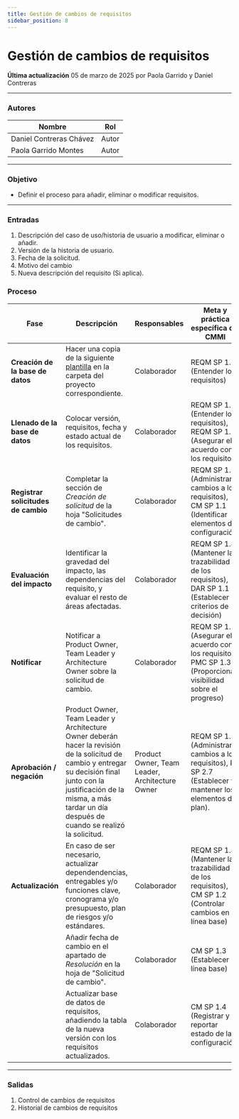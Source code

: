 ```yaml
---
title: Gestión de cambios de requisitos 
sidebar_position: 8
---
```


# Gestión de cambios de requisitos

**Última actualización** 05 de marzo de 2025 por Paola Garrido y Daniel Contreras

---

### Autores
| Nombre                            | Rol       |
| --------------------------------- | --------- |
| Daniel Contreras Chávez           | Autor     |
| Paola Garrido Montes              | Autor     |
---

### Objetivo

* Definir el proceso para añadir, eliminar o modificar requisitos.
---

### Entradas

1. Descripción del caso de uso/historia de usuario a modificar, eliminar o añadir.
2. Versión de la historia de usuario.
3. Fecha de la solicitud.
4. Motivo del cambio
5. Nueva descripción del requisito (Si aplica).

### Proceso

| Fase                  | Descripción                                                                               | Responsables       | Meta y práctica específica del CMMI |
| --------------------- | ----------------------------------------------------------------------------------------- | -------------------| -----------------------------|
|**Creación de la base de datos**| Hacer una copia de la siguiente [plantilla](https://docs.google.com/spreadsheets/d/16xSeK0lslz1K5vRlzIaYuich8jrIOV8Ae__o9B-33ME/edit?usp=sharing) en la carpeta del proyecto correspondiente.   | Colaborador        | REQM SP 1.1 (Entender los requisitos) |
| **Llenado de la base de datos**                      | Colocar versión, requisitos, fecha y estado actual de los requisitos.                            | Colaborador        | REQM SP 1.1 (Entender los requisitos), REQM SP 1.5 (Asegurar el acuerdo con los requisitos) |
| **Registrar solicitudes de cambio**| Completar la sección de *Creación de solicitud* de la hoja "Solicitudes de cambio". | Colaborador | REQM SP 1.3 (Administrar cambios a los requisitos), CM SP 1.1 (Identificar elementos de configuración) |
| **Evaluación del impacto** | Identificar la gravedad del impacto, las dependencias del requisito, y evaluar el resto de áreas afectadas. | Colaborador | REQM SP 1.4 (Mantener la trazabilidad de los requisitos), DAR SP 1.1 (Establecer criterios de decisión) |
| **Notificar**          | Notificar a Product Owner, Team Leader y Architecture Owner sobre la solicitud de cambio.                                                     | Colaborador | REQM SP 1.5 (Asegurar el acuerdo con los requisitos), PMC SP 1.3 (Proporcionar visibilidad sobre el progreso) |
| **Aprobación / negación**    | Product Owner, Team Leader y Architecture Owner deberán hacer la revisión de la solicitud de cambio y entregar su decisión final junto con la justificación de la misma, a más tardar un día después de cuando se realizó la solicitud.                                                | Product Owner, Team Leader, Architecture Owner    | REQM SP 1.3 (Administrar cambios a los requisitos), PP SP 2.7 (Establecer y mantener los elementos del plan). |
| **Actualización** | En caso de ser necesario, actualizar dependendencias, entregables y/o funciones clave, cronograma y/o presupuesto, plan de riesgos y/o estándares.                                               | Colaborador    | REQM SP 1.4 (Mantener la trazabilidad de los requisitos), CM SP 1.2 (Controlar cambios en la línea base) |
|                   | Añadir fecha de cambio en el apartado de *Resolución* en la hoja de "Solicitud de cambio". | Colaborador  | CM SP 1.3 (Establecer línea base) |
|                   | Actualizar base de datos de requisitos, añadiendo la tabla de la nueva versión con los requisitos actualizados. | Colaborador | CM SP 1.4 (Registrar y reportar estado de la configuración) |        
---

### Salidas
1. Control de cambios de requisitos
2. Historial de cambios de requisitos